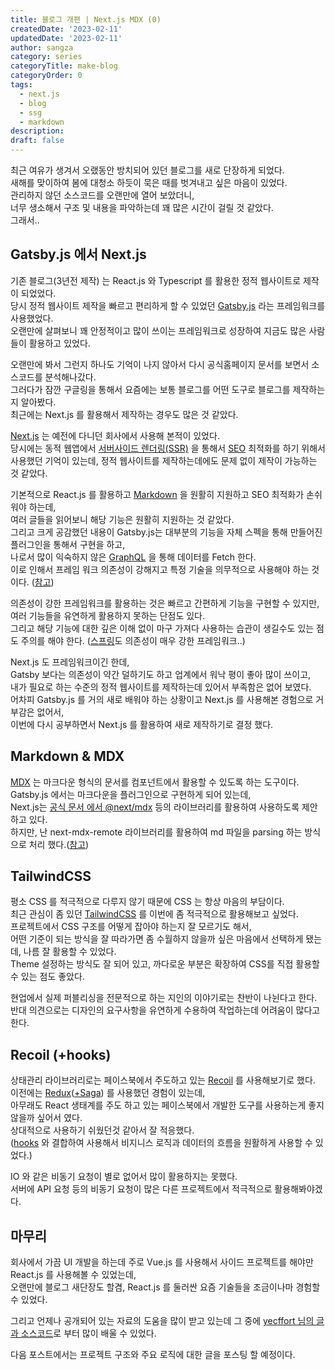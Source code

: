 ```yaml
---
title: 블로그 개편 | Next.js MDX (0)
createdDate: '2023-02-11'
updatedDate: '2023-02-11'
author: sangza
category: series
categoryTitle: make-blog
categoryOrder: 0
tags:
  - next.js
  - blog
  - ssg
  - markdown
description:
draft: false
---
```


최근 여유가 생겨서 오랬동안 방치되어 있던 블로그를 새로 단장하게 되었다.\
새해를 맞이하여 봄에 대청소 하듯이 묵은 때를 벗겨내고 싶은 마음이 있었다.\
관리하지 않던 소스코드를 오랜만에 열어 보았더니,\
너무 생소해서 구조 및 내용을 파악하는데 꽤 많은 시간이 걸릴 것 같았다.\
그래서..

## Gatsby.js 에서 Next.js

기존 블로그(3년전 제작) 는 React.js 와 Typescript 를 활용한 정적 웹사이트로 제작이 되었었다.\
당시 정적 웹사이트 제작을 빠르고 편리하게 할 수 있었던 [Gatsby.js](https://www.gatsbyjs.com) 라는 프레임워크를 사용했었다.\
오랜만에 살펴보니 꽤 안정적이고 많이 쓰이는 프레임워크로 성장하여 지금도 많은 사람들이 활용하고 있었다.

오랜만에 봐서 그런지 하나도 기억이 나지 않아서 다시 공식홈페이지 문서를 보면서 소스코드를 분석해나갔다.\
그러다가 잠깐 구글링을 통해서 요즘에는 보통 블로그를 어떤 도구로 블로그를 제작하는지 알아봤다.\
최근에는 Next.js 를 활용해서 제작하는 경우도 많은 것 같았다.

[Next.js](https://nextjs.org) 는 예전에 다니던 회사에서 사용해 본적이 있었다.\
당시에는 동적 웹앱에서 [서버사이드 렌더링(SSR)](https://www.youtube.com/watch?v=iZ9csAfU5Os) 을 통해서 [SEO](https://www.ascentkorea.com/seo-complete-guide-2022) 최적화를 하기 위해서 사용했던 기억이 있는데, 정적 웹사이트를 제작하는데에도 문제 없이 제작이 가능하는 것 같았다.

기본적으로 React.js 를 활용하고 [Markdown](https://projectunknown.tistory.com/2) 을 원활히 지원하고 SEO 최적화가 손쉬워야 하는데,\
여러 글들을 읽어보니 해당 기능은 원활히 지원하는 것 같았다.\
그리고 크게 공감했던 내용이 Gatsby.js는 대부분의 기능을 자체 스펙을 통해 만들어진 플러그인을 통해서 구현을 하고,\
나로서 많이 익숙하지 않은 [GraphQL](https://tech.kakao.com/2019/08/01/graphql-basic/) 을 통해 데이터를 Fetch 한다.\
이로 인해서 프레임 워크 의존성이 강해지고 특정 기술을 의무적으로 사용해야 하는 것이다. ([참고](https://yceffort.kr/2020/10/migrate-gatsby-from-nextjs#1-%EB%82%98%EB%8A%94-%EC%99%9C-nextjs%EB%A1%9C-%EA%B0%94%EB%82%98))

의존성이 강한 프레임워크를 활용하는 것은 빠르고 간편하게 기능을 구현할 수 있지만,\
여러 기능들을 유연하게 활용하지 못하는 단점도 있다.\
그리고 해당 기능에 대한 깊은 이해 없이 마구 가져다 사용하는 습관이 생길수도 있는 점도 주의를 해야 한다. ([스프링](https://ttl-blog.tistory.com/86)도 의존성이 매우 강한 프레임워크..)

Next.js 도 프레임워크이긴 한데,\
Gatsby 보다는 의존성이 약간 덜하기도 하고 업계에서 워낙 평이 좋아 많이 쓰이고,\
내가 필요로 하는 수준의 정적 웹사이트를 제작하는데 있어서 부족함은 없어 보였다.\
어차피 Gatsby.js 를 거의 새로 배워야 하는 상황이고 Next.js 를 사용해본 경험으로 거부감은 없어서,\
이번에 다시 공부하면서 Next.js 를 활용하여 새로 제작하기로 결정 했다.

## Markdown & MDX

[MDX](https://mdxjs.com) 는 마크다운 형식의 문서를 컴포넌트에서 활용할 수 있도록 하는 도구이다.\
Gatsby.js 에서는 마크다운을 플러그인으로 구현하게 되어 있는데,\
Next.js는 [공식 문서 에서 @next/mdx](https://nextjs.org/docs/advanced-features/using-mdx) 등의 라이브러리를 활용하여 사용하도록 제안하고 있다.\
하지만, 난 next-mdx-remote 라이브러리를 활용하여 md 파일을 parsing 하는 방식으로 처리 했다.([참고](https://blog.kfirfitousi.com/posts/web-dev/mdx-nextjs-13))

## TailwindCSS

평소 CSS 를 적극적으로 다루지 않기 때문에 CSS 는 항상 마음의 부담이다.\
최근 관심이 좀 있던 [TailwindCSS](https://tailwindcss.com/) 를 이번에 좀 적극적으로 활용해보고 싶었다.\
프로젝트에서 CSS 구조를 어떻게 잡아야 하는지 잘 모르기도 해서,\
어떤 기준이 되는 방식을 잘 따라가면 좀 수월하지 않을까 싶은 마음에서 선택하게 됐는데, 나름 잘 활용할 수 있었다.\
Theme 설정하는 방식도 잘 되어 있고, 까다로운 부분은 확장하여 CSS를 직접 활용할 수 있는 점도 좋았다.

현업에서 실제 퍼블리싱을 전문적으로 하는 지인의 이야기로는 찬반이 나뉜다고 한다.\
반대 의견으로는 디자인의 요구사항을 유연하게 수용하여 작업하는데 어려움이 많다고 한다.

## Recoil (+hooks)

상태관리 라이브러리로는 페이스북에서 주도하고 있는 [Recoil](https://recoiljs.org/ko/) 를 사용해보기로 했다.\
이전에는 [Redux](https://ko.redux.js.org/)([+Saga](https://tech.trenbe.com/2022/05/25/Redux-Saga.html)) 를 사용했던 경험이 있는데,\
아무래도 React 생태계를 주도 하고 있는 페이스북에서 개발한 도구를 사용하는게 좋지 않을까 싶어서 였다.\
상대적으로 사용하기 쉬웠던것 같아서 잘 적응했다.\
([hooks](https://ko.reactjs.org/docs/hooks-intro.html) 와 결합하여 사용해서 비지니스 로직과 데이터의 흐름을 원활하게 사용할 수 있었다.)

IO 와 같은 비동기 요청이 별로 없어서 많이 활용하지는 못했다.\
서버에 API 요청 등의 비동기 요청이 많은 다른 프로젝트에서 적극적으로 활용해봐야겠다.

## 마무리

회사에서 가끔 UI 개발을 하는데 주로 Vue.js 를 사용해서 사이드 프로젝트를 해야만 React.js 를 사용해볼 수 있었는데,\
오랜만에 블로그 새단장도 할겸, React.js 를 둘러싼 요즘 기술들을 조금이나마 경험할 수 있었다.

그리고 언제나 공개되어 있는 자료의 도움을 많이 받고 있는데 그 중에 [yecffort 님의 글과 소스코드](https://yceffort.kr/2020/10/migrate-gatsby-from-nextjs)로 부터 많이 배울 수 있었다.

다음 포스트에서는 프로젝트 구조와 주요 로직에 대한 글을 포스팅 할 예정이다.
